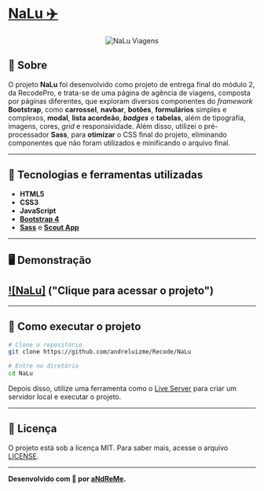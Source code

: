 # [NaLu ✈️](https://imgur.com/vy9s6Z1")

<p align="center">
<img src="https://imgur.com/vy9s6Z1" alt="NaLu Viagens" title="NaLu">
</p>

## 📖 Sobre

O projeto **NaLu** foi desenvolvido como projeto de entrega final do módulo 2, da RecodePro, e trata-se de uma página de agência de viagens, composta por páginas diferentes, que exploram diversos componentes do _framework_ **Bootstrap**, como **carrossel**, **navbar**, **botões**, **formulários** simples e complexos, **modal**, **lista acordeão**, **_badges_** e **tabelas**, além de tipografia, imagens, cores, _grid_ e responsividade. Além disso, utilizei o pré-processador **Sass**, para **otimizar** o CSS final do projeto, eliminando componentes que não foram utilizados e minificando o arquivo final.

---

## 🚀 Tecnologias e ferramentas utilizadas

- **HTML5**
- **CSS3**
- **JavaScript**
- **[Bootstrap 4](https://getbootstrap.com/)**
- **[Sass](https://sass-lang.com/)** e **[Scout App](https://scout-app.io/)**

---

## 🖥️ Demonstração

## [![NaLu]](https://imgur.com/hZR2tHt) ("Clique para acessar o projeto")

---

## 🔧 Como executar o projeto

```bash
# Clone o repositório
git clone https://github.com/andreluizme/Recode/NaLu

# Entre no diretório
cd NaLu
```

Depois disso, utilize uma ferramenta como o [Live Server](https://marketplace.visualstudio.com/items?itemName=ritwickdey.LiveServer) para criar um servidor local e executar o projeto.

---

## 📝 Licença

O projeto está sob a licença MIT. Para saber mais, acesse o arquivo [LICENSE](https://tlo.mit.edu/learn-about-intellectual-property/software-and-open-source-licensing/open-source-licensing).

---

**Desenvolvido com 💙 por [aNdReMe](https://www.linkedin.com/in/andreluizme/).**
